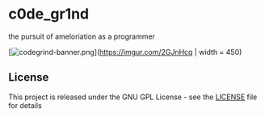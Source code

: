 # c0de_gr1nd
the pursuit of ameloriation as a programmer

[![codegrind-banner.png](https://i.imgur.com/2GJnHcq.gif)](https://imgur.com/2GJnHcq | width = 450)

## License
This project is released under the GNU GPL License - see the [LICENSE](LICENSE) file for details